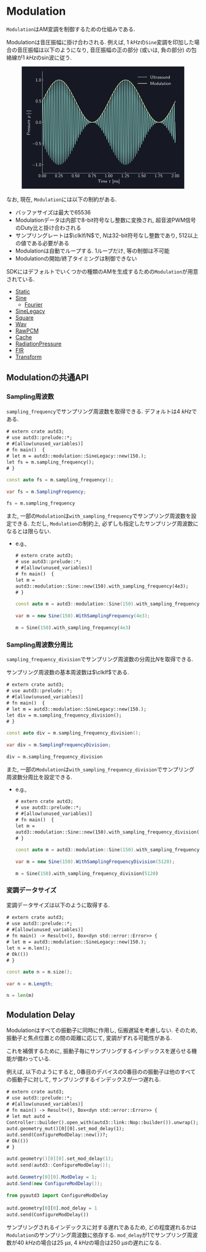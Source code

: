 # Modulation

`Modulation`はAM変調を制御するための仕組みである.

Modulationは音圧振幅に掛け合わされる.
例えば, $\SI{1}{kHz}$の`Sine`変調を印加した場合の音圧振幅は以下のようになり, 音圧振幅の正の部分 (或いは, 負の部分) の包絡線が$\SI{1}{kHz}$のsin波に従う.

<figure>
  <img src="../fig/Users_Manual/sine_1k_mod.png"/>
</figure>

なお, 現在, `Modulation`には以下の制約がある.

* バッファサイズは最大で65536
* Modulationデータは内部で8-bit符号なし整数に変換され, 超音波PWM信号のDuty比と掛け合わされる
* サンプリングレートは$\clklf/N$で, $N$は32-bit符号なし整数であり, $512$以上の値である必要がある
* Modulationは自動でループする. 1ループだけ, 等の制御は不可能
* Modulationの開始/終了タイミングは制御できない

SDKにはデフォルトでいくつかの種類のAMを生成するための`Modulation`が用意されている.

* [Static](./modulation/static.md)
* [Sine](./modulation/sine.md)
  * [Fourier](./modulation/fourier.md)
* [SineLegacy](./modulation/sine_legacy.md)
* [Square](./modulation/square.md)
* [Wav](./modulation/wav.md)
* [RawPCM](./modulation/rawpcm.md)
* [Cache](./modulation/cache.md)
* [RadiationPressure](./modulation/radiation.md)
* [FIR](./modulation/fir.md)
* [Transform](./modulation/transform.md)

## Modulationの共通API

### Sampling周波数

`sampling_frequency`でサンプリング周波数を取得できる.
デフォルトは$\SI{4}{kHz}$である.

```rust,edition2021
# extern crate autd3;
# use autd3::prelude::*;
# #[allow(unused_variables)]
# fn main()  {
# let m = autd3::modulation::SineLegacy::new(150.);
let fs = m.sampling_frequency();
# }
```

```cpp
const auto fs = m.sampling_frequency();
```

```cs
var fs = m.SamplingFrequency;
```

```python
fs = m.sampling_frequency
```

また, 一部の`Modulation`は`with_sampling_frequency`でサンプリング周波数を設定できる.
ただし, `Modulation`の制約上, 必ずしも指定したサンプリング周波数になるとは限らない.

- e.g.,
  ```rust,edition2021
  # extern crate autd3;
  # use autd3::prelude::*;
  # #[allow(unused_variables)]
  # fn main()  {
  let m = autd3::modulation::Sine::new(150).with_sampling_frequency(4e3);
  # }
  ```

  ```cpp
  const auto m = autd3::modulation::Sine(150).with_sampling_frequency(4e3);
  ```

  ```cs
  var m = new Sine(150).WithSamplingFrequency(4e3);
  ```

  ```python
  m = Sine(150).with_sampling_frequency(4e3)
  ```

### Sampling周波数分周比

`sampling_frequency_division`でサンプリング周波数の分周比$N$を取得できる.

サンプリング周波数の基本周波数は$\clklf$である.

```rust,edition2021
# extern crate autd3;
# use autd3::prelude::*;
# #[allow(unused_variables)]
# fn main()  {
# let m = autd3::modulation::SineLegacy::new(150.);
let div = m.sampling_frequency_division();
# }
```

```cpp
const auto div = m.sampling_frequency_division();
```

```cs
var div = m.SamplingFrequencyDivision;
```

```python
div = m.sampling_frequency_division
```

また, 一部の`Modulation`は`with_sampling_frequency_division`でサンプリング周波数分周比を設定できる.

- e.g.,
  ```rust,edition2021
  # extern crate autd3;
  # use autd3::prelude::*;
  # #[allow(unused_variables)]
  # fn main()  {
  let m = autd3::modulation::Sine::new(150).with_sampling_frequency_division(5120);
  # }
  ```

  ```cpp
  const auto m = autd3::modulation::Sine(150).with_sampling_frequency_division(5120);
  ```

  ```cs
  var m = new Sine(150).WithSamplingFrequencyDivision(5120);
  ```

  ```python
  m = Sine(150).with_sampling_frequency_division(5120)
  ```

### 変調データサイズ

変調データサイズは以下のように取得する.

```rust,edition2021
# extern crate autd3;
# use autd3::prelude::*;
# #[allow(unused_variables)]
# fn main() -> Result<(), Box<dyn std::error::Error>> {
# let m = autd3::modulation::SineLegacy::new(150.);
let n = m.len();
# Ok(())
# }
```

```cpp
const auto n = m.size();
```

```cs
var n = m.Length;
```

```python
n = len(m)
```

## Modulation Delay

Modulationはすべての振動子に同時に作用し, 伝搬遅延を考慮しない.
そのため, 振動子と焦点位置との間の距離に応じて, 変調がずれる可能性がある.

これを補償するために, 振動子毎にサンプリングするインデックスを遅らせる機能が備わっている.

例えば, 以下のようにすると, $0$番目のデバイスの$0$番目のの振動子は他のすべての振動子に対して, サンプリングするインデックスが一つ遅れる.

```rust,should_panic,edition2021
# extern crate autd3;
# use autd3::prelude::*;
# #[allow(unused_variables)]
# fn main() -> Result<(), Box<dyn std::error::Error>> {
# let mut autd = Controller::builder().open_with(autd3::link::Nop::builder()).unwrap();
autd.geometry_mut()[0][0].set_mod_delay(1);
autd.send(ConfigureModDelay::new())?;
# Ok(())
# }
```

```cpp
autd.geometry()[0][0].set_mod_delay(1);
autd.send(autd3::ConfigureModDelay());
```

```cs
autd.Geometry[0][0].ModDelay = 1;
autd.Send(new ConfigureModDelay());
```

```python
from pyautd3 import ConfigureModDelay

autd.geometry[0][0].mod_delay = 1
autd.send(ConfigureModDelay())
```

サンプリングされるインデックスに対する遅れであるため, どの程度遅れるかは`Modulation`のサンプリング周波数に依存する.
`mod_delay`が$1$でサンプリング周波数が$\SI{40}{kHz}$の場合は$\SI{25}{\text{μ}s}$, $\SI{4}{kHz}$の場合は$\SI{250}{\text{μ}s}$の遅れになる.
